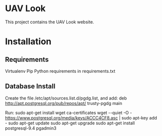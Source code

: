# UAV Look
This project contains the UAV Look website.

# Installation
## Requirements
Virtualenv
Pip
Python requirements in requirements.txt

## Database Install
Create the file /etc/apt/sources.list.d/pgdg.list, and add: 
    deb http://apt.postgresql.org/pub/repos/apt/ trusty-pgdg main

Run:
    sudo apt-get install wget ca-certificates
    wget --quiet -O - https://www.postgresql.org/media/keys/ACCC4CF8.asc | sudo apt-key add -
    sudo apt-get update
    sudo apt-get upgrade
    sudo apt-get install postgresql-9.4 pgadmin3
